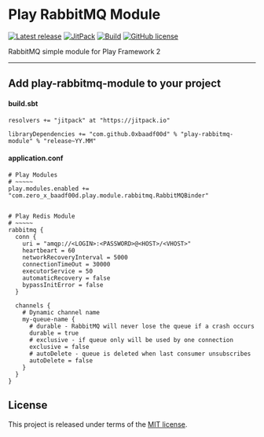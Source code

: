 # Play RabbitMQ Module


[![Latest release](https://img.shields.io/badge/latest_release-19.01-orange.svg)](https://github.com/0xbaadf00d/play-rabbitmq-module/releases)
[![JitPack](https://jitpack.io/v/0xbaadf00d/play-rabbitmq-module.svg)](https://jitpack.io/#0xbaadf00d/play-rabbitmq-module)
[![Build](https://img.shields.io/travis-ci/0xbaadf00d/play-rabbitmq-module.svg?branch=master&style=flat)](https://travis-ci.org/0xbaadf00d/play-rabbitmq-module)
[![GitHub license](https://img.shields.io/badge/license-MIT-blue.svg)](https://raw.githubusercontent.com/0xbaadf00d/play-rabbitmq-module/master/LICENSE)

RabbitMQ simple module for Play Framework 2
*****

## Add play-rabbitmq-module to your project

#### build.sbt

    resolvers += "jitpack" at "https://jitpack.io"

    libraryDependencies += "com.github.0xbaadf00d" % "play-rabbitmq-module" % "release~YY.MM"

#### application.conf

    # Play Modules
    # ~~~~~
    play.modules.enabled += "com.zero_x_baadf00d.play.module.rabbitmq.RabbitMQBinder"


    # Play Redis Module
    # ~~~~~
    rabbitmq {
      conn {
        uri = "amqp://<LOGIN>:<PASSWORD>@<HOST>/<VHOST>"
        heartbeart = 60
        networkRecoveryInterval = 5000
        connectionTimeOut = 30000
        executorService = 50
        automaticRecovery = false
        bypassInitError = false
      }

      channels {
        # Dynamic channel name
        my-queue-name {
          # durable - RabbitMQ will never lose the queue if a crash occurs
          durable = true
          # exclusive - if queue only will be used by one connection
          exclusive = false
          # autoDelete - queue is deleted when last consumer unsubscribes
          autoDelete = false
        }
      }
    }



## License
This project is released under terms of the [MIT license](https://raw.githubusercontent.com/0xbaadf00d/play-rabbitmq-module/master/LICENSE).
